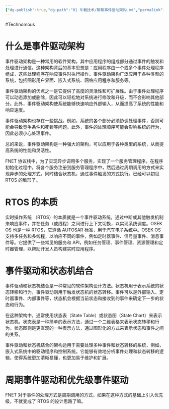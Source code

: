 ```yaml
---
{"dg-publish":true,"dg-path":"01 车载技术/聊聊事件驱动架构.md","permalink":"/01 车载技术/聊聊事件驱动架构/","created":"2023-03-17T14:38:29.000+08:00","updated":"2025-06-28T22:05:50.000+08:00"}
---
```


#Technomous

# 什么是事件驱动架构

事件驱动架构是一种常用的软件架构，其中应用程序的组成部分通过事件的触发和处理进行通信。这种架构背后的基本思想是：应用程序由一个或多个事件处理程序组成，这些处理程序在响应事件时执行操作。事件驱动架构广泛应用于各种类型的系统，包括图形用户界面、嵌入式系统、网络应用程序和服务等。

事件驱动架构的优点之一是它提供了高度的灵活性和可扩展性。由于事件处理程序可以动态添加或删除，因此可以轻松地对系统进行修改和升级，而不会影响其他部分。此外，事件驱动架构使系统能够快速响应外部输入，从而提高了系统的性能和响应速度。

事件驱动架构也存在一些挑战。例如，系统的各个部分必须协调处理事件，否则可能会导致竞争条件和死锁等问题。此外，事件的处理顺序可能会影响系统的行为，因此必须小心处理事件。

总的来说，事件驱动架构是一种强大的架构，可以应用于各种类型的系统，从而提高系统的性能和灵活性。

FNET 协议栈中，为了实现异步调用多个服务，实现了一个服务管理程序。在程序初始化过程中，将各个服务注册到服务管理程序中，然后通过周期调用的方式来实现异步的处理方式。同时结合状态机，通过事件触发的方式执行。已经可以初见 RTOS 的雏形了。

# RTOS 的本质

实时操作系统 （RTOS）的本质就是一个事件驱动系统，通过中断或其他触发机制来响应事件，并在任务（或线程）之间进行上下文切换，以实现系统调度。OSEK OS 也是一种 RTOS，它遵循 AUTOSAR 标准，用于汽车电子系统中。OSEK OS 支持多任务和多线程，以响应不同的事件，例如定时器事件、信号量事件、消息事件等。它提供了一些常见的服务和 API，例如任务管理、事件管理、资源管理和定时器管理，以帮助开发人员构建实时应用程序。

# 事件驱动和状态机结合

事件驱动和状态机结合是一种常见的软件架构设计方法。状态机用于表示系统的状态转移和行为，事件驱动则用于触发状态机的状态转移。事件可以是外部输入、定时器事件、内部事件等，状态机会根据当前状态和接收到的事件来确定下一步的状态和行为。

在这种架构中，通常使用状态表（State Table）或状态图（State Chart）来表示状态机。状态表是一种简单的表示方法，通过一个二维表格来表示状态转移和行为。状态图则是更直观的一种表示方法，通过图形化的方式来表示状态和事件之间的关系。

事件驱动和状态机结合的架构适用于需要处理多种事件和状态转移的系统，例如，嵌入式系统中的驱动程序和控制系统。它能够有效地分析事件处理和状态转移的逻辑，使得系统更加清晰易懂，也更加易于维护和扩展。

# 周期事件驱动和优先级事件驱动

FNET 对于事件的处理方式是周期调用的方式，如果在这种方式的基础上引入优先级，不就变成了 RTOS 的设计思路了嘛。